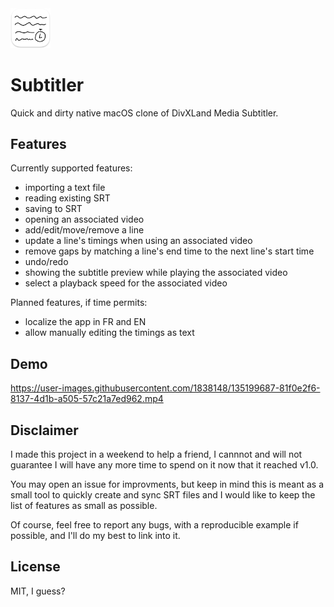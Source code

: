 <img src="Resources/README-AppIcon.png" width=64 />

# Subtitler

Quick and dirty native macOS clone of DivXLand Media Subtitler.

## Features

Currently supported features:

- importing a text file
- reading existing SRT
- saving to SRT
- opening an associated video
- add/edit/move/remove a line
- update a line's timings when using an associated video
- remove gaps by matching a line's end time to the next line's start time
- undo/redo
- showing the subtitle preview while playing the associated video
- select a playback speed for the associated video

Planned features, if time permits:

- localize the app in FR and EN
- allow manually editing the timings as text

## Demo

https://user-images.githubusercontent.com/1838148/135199687-81f0e2f6-8137-4d1b-a505-57c21a7ed962.mp4

## Disclaimer

I made this project in a weekend to help a friend, I cannnot and will not guarantee I will have any more time to spend on it now that it reached v1.0. 

You may open an issue for improvments, but keep in mind this is meant as a small tool to quickly create and sync SRT files and I would like to keep the list of features as small as possible.

Of course, feel free to report any bugs, with a reproducible example if possible, and I'll do my best to link into it.

## License

MIT, I guess?
